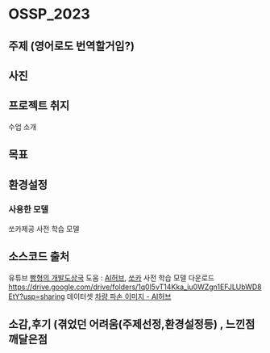# OSSP_2023

## 주제 (영어로도 번역할거임?)

## 사진

## 프로젝트 취지
수업 소개
## 목표

## 환경설정

### 사용한 모델
쏘카제공 사전 학습 모델

##

## 소스코드 출처
유튜브 [빵형의 개발도상국](https://www.youtube.com/channel/UC9PB9nKYqKEx_N3KM-JVTpg)
도움 : [AI허브](https://www.aihub.or.kr), [쏘카](https://www.socar.kr)
사전 학습 모델 다운로드 https://drive.google.com/drive/folders/1q0l5vT14Kka_iu0WZgn1EFJLUbWD8EtY?usp=sharing
데이터셋 [차량 파손 이미지 - AI허브](https://www.aihub.or.kr/aihubdata/data/view.do?dataSetSn=581)

## 소감,후기 (겪었던 어려움(주제선정,환경설정등) , 느낀점깨달은점